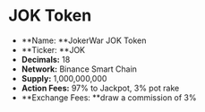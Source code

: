 # JOK Token

* **Name: **JokerWar JOK Token
* **Ticker: **JOK
* **Decimals:** 18
* **Network:** Binance Smart Chain
* **Supply:** 1,000,000,000
* **Action Fees:** 97% to Jackpot, 3% pot rake
* **Exchange Fees: **draw a commission of 3%
